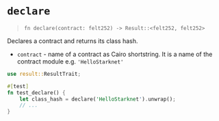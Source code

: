 # `declare`

> `fn declare(contract: felt252) -> Result::<felt252, felt252>`

Declares a contract and returns its class hash.

- `contract` - name of a contract as Cairo shortstring. It is a name of the contract module e.g. `'HelloStarknet'`

```rust
use result::ResultTrait;

#[test]
fn test_declare() {
    let class_hash = declare('HelloStarknet').unwrap();
    // ...
}
```
